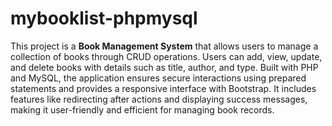 # mybooklist-phpmysql
This project is a **Book Management System** that allows users to manage a collection of books through CRUD operations. Users can add, view, update, and delete books with details such as title, author, and type. Built with PHP and MySQL, the application ensures secure interactions using prepared statements and provides a responsive interface with Bootstrap. It includes features like redirecting after actions and displaying success messages, making it user-friendly and efficient for managing book records.
